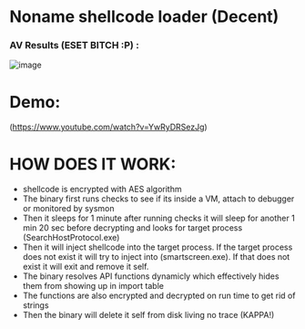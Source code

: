 # Noname shellcode loader (Decent)

### AV Results (ESET BITCH :P) :
![image](https://antiscan.me/images/result/hbOqC5hKgASP.png)

# Demo:
(https://www.youtube.com/watch?v=YwRyDRSezJg)

# HOW DOES IT WORK:
 * shellcode is encrypted with AES algorithm 
 * The binary first runs checks to see if its inside a VM, attach to debugger or monitored by sysmon
 * Then it sleeps for 1 minute after running checks it will sleep for another 1 min 20 sec before decrypting and looks for target process (SearchHostProtocol.exe)
 * Then it will inject shellcode into the target process. If the target process does not exist it will try to inject into (smartscreen.exe). If that does not exist it will exit and remove it self.
 * The binary resolves API functions dynamicly which effectively hides them from showing up in import table
 * The functions are also encrypted and decrypted on run time to get rid of strings 
 * Then the binary will delete it self from disk living no trace (KAPPA!)
